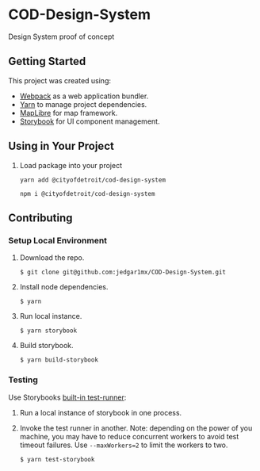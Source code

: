# COD-Design-System

Design System proof of concept

## Getting Started

This project was created using:

- [Webpack](https://webpack.js.org/) as a web application bundler.
- [Yarn](https://classic.yarnpkg.com/en/) to manage project dependencies.
- [MapLibre](https://maplibre.org/) for map framework.
- [Storybook](https://storybook.js.org/) for UI component management.

## Using in Your Project

1. Load package into your project
   ```
   yarn add @cityofdetroit/cod-design-system
   ```
   ```
   npm i @cityofdetroit/cod-design-system
   ```

## Contributing

### Setup Local Environment

1. Download the repo.
   ```
   $ git clone git@github.com:jedgar1mx/COD-Design-System.git
   ```
2. Install node dependencies.

   ```
   $ yarn
   ```

3. Run local instance.

   ```
   $ yarn storybook
   ```

4. Build storybook.
   ```
   $ yarn build-storybook
   ```

### Testing

Use Storybooks [built-in test-runner](https://storybook.js.org/docs/react/writing-tests/test-runner):

1. Run a local instance of storybook in one process.

2. Invoke the test runner in another. Note: depending on the power of you machine, you may have to reduce concurrent workers to avoid test timeout failures. Use `--maxWorkers=2` to limit the workers to two.
   ```
   $ yarn test-storybook
   ```
